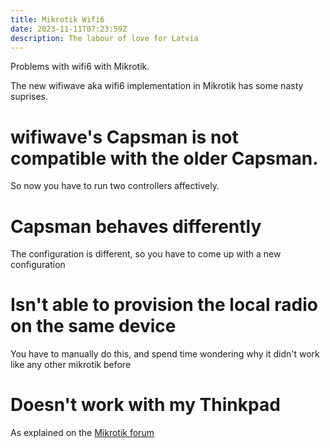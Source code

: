 ```yaml
---
title: Mikrotik Wifi6
date: 2023-11-11T07:23:59Z
description: The labour of love for Latvia
---
```


Problems with wifi6 with Mikrotik.

The new wifiwave aka wifi6 implementation in Mikrotik has some nasty suprises.

# wifiwave's Capsman is not compatible with the older Capsman.

So now you have to run two controllers affectively.

# Capsman behaves differently

The configuration is different, so you have to come up with a new configuration

# Isn't able to provision the local radio on the same device

You have to manually do this, and spend time wondering why it didn't work like any other mikrotik before

# Doesn't work with my Thinkpad

As explained on the [Mikrotik forum](https://forum.mikrotik.com/viewtopic.php?p=1029204#p1029204)
